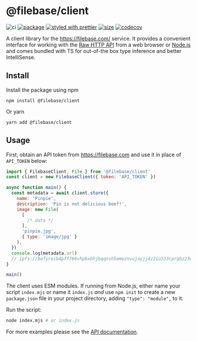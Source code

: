 # @filebase/client

![ci][ci.icon]
[![package][version.icon]][package.url]
[![styled with prettier][prettier.icon]][prettier.url]
[![size][size.icon]][size.url]
[![codecov][cov.icon]][cov.url]

A client library for the https://filebase.com/ service. It provides a convenient interface for working with the [Raw HTTP API][] from a web browser or [Node.js][] and comes bundled with TS for out-of-the box type inference and better IntelliSense.

## Install

Install the package using npm

```
npm install @filebase/client
```

Or yarn

```
yarn add @filebase/client
```

## Usage

First, obtain an API token from https://filebase.com and use it in place of `API_TOKEN` below:

```js
import { FilebaseClient, File } from '@filebase/client'
const client = new FilebaseClient({ token: 'API_TOKEN' })

async function main() {
  const metadata = await client.store({
    name: 'Pinpie',
    description: 'Pin is not delicious beef!',
    image: new File(
      [
        /* data */
      ],
      'pinpie.jpg',
      { type: 'image/jpg' }
    ),
  })
  console.log(metadata.url)
  // ipfs://bafyreib4pff766vhpbxbhjbqqnsh5emeznvujayjj4z2iu533cprgbz23m/metadata.json
}

main()
```

The client uses ESM modules. If running from Node.js, either name your script `index.mjs` or name it `index.js` _and_ use `npm init` to create a new `package.json` file in your project directory, adding `"type": "module",` to it.

Run the script:

```sh
node index.mjs # or index.js
```

For more examples please see the [API documentation](https://docs.filebase.com/code-development-+-sdks/code-development/filebase-npm-package).

[raw http api]: https://docs.filebase.com/api-documentation/s3-compatible-api
[node.js]: https://nodejs.org/
[api documentation]: [https://docs.filebase.com/code-development-+-sdks/code-development/filebase-npm-package]
[ci.icon]: https://github.com/filebase/filebase-js/actions/workflows/client.yml/badge.svg
[version.icon]: https://img.shields.io/npm/v/filebase-js.svg
[package.url]: https://npmjs.org/package/@filebase/client
[prettier.icon]: https://img.shields.io/badge/styled_with-prettier-ff69b4.svg
[prettier.url]: https://github.com/prettier/prettier
[size.icon]: https://badgen.net/bundlephobia/minzip/filebase-js
[size.url]: https://bundlephobia.com/result?p=filebase-js
[cov.icon]: https://codecov.io/gh/nftstorage/filebase-js/branch/main/graph/badge.svg?token=dU5oWrlqHF
[cov.url]: https://codecov.io/gh/nftstorage/filebase-js
